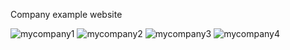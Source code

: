 Company example website

![mycompany1](https://github.com/user-attachments/assets/e09a8eee-351d-48d9-99ae-e38d84e04006)
![mycompany2](https://github.com/user-attachments/assets/d1b76090-2be3-43a7-96d6-12e02a473655)
![mycompany3](https://github.com/user-attachments/assets/1afd1c83-917b-40d9-8fe8-b7a3f8298e59)
![mycompany4](https://github.com/user-attachments/assets/5b7054fc-d90d-4a2a-a79f-d6354753dc74)
